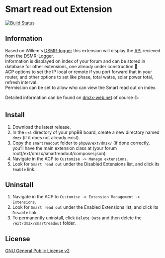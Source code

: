 # Smart read out Extension

[![Build Status](https://github.com/dmzx/Smart-read-out/workflows/Tests/badge.svg)](https://github.com/phpbb-extensions/dmzx/Smart-read-out)

## Information
Based on Willem's [DSMR-logger](https://willem.aandewiel.nl) this extension will display the [API](https://willem.aandewiel.nl/index.php/2020/02/28/restapis-zijn-hip-nieuwe-firmware-voor-de-dsmr-logger) recieved from the DSMR-Logger.<br>
Information is displayed on index of your forum and can be stored in database for other extensions, one already under construction 🚧<br>
ACP options to set the IP local or remote if you port forward that in your router, and other options to set like phase, total watss, solar power total, refresh interval.<br>
Permission can be set to allow who can view the Smart read out on index.

Detailed information can be found on [dmzx-web.net](https://www.dmzx-web.net) of course 👍


## Install
1. Download the latest release.
2. In the `ext` directory of your phpBB board, create a new directory named `dmzx` (if it does not already exist).
3. Copy the `smartreadout` folder to `phpBB/ext/dmzx/` (if done correctly, you'll have the main extension class at (your forum root)/ext/dmzx/smartreadout/composer.json).
4. Navigate in the ACP to `Customise -> Manage extensions`.
5. Look for `Smart read out` under the Disabled Extensions list, and click its `Enable` link.

## Uninstall
1. Navigate in the ACP to `Customise -> Extension Management -> Extensions`.
2. Look for `Smart read out` under the Enabled Extensions list, and click its `Disable` link.
3. To permanently uninstall, click `Delete Data` and then delete the `/ext/dmzx/smartreadout` folder.

## License
[GNU General Public License v2](http://opensource.org/licenses/GPL-2.0)
